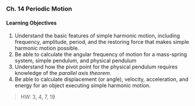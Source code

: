 ### Ch. 14 Periodic Motion

#### Learning Objectives
1. Understand the basic features of simple harmonic motion, including frequency, amplitude, period, and the restoring force that makes simple harmonic motion possible.
2. Be able to calculate the angular frequency of motion for a mass-spring system, simple pendulum, and physical pendulum
3. Understand how the pivot point for the physical pendulum requires knowledge of the _parallel axis theorem_.
4. Be able to calculate displacement (or angle), velocity, acceleration, and energy for an object executing simple harmonic motion.

> HW: 3, 4, 7, 19
